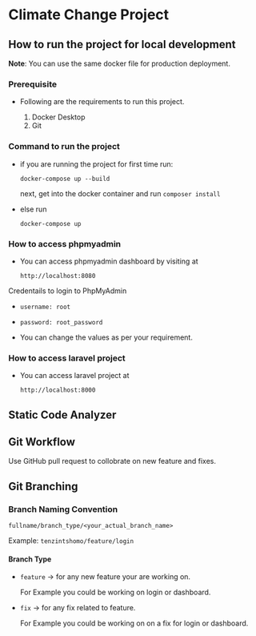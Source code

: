 # Climate Change Project

## How to run the project for local development
**Note**: You can use the same docker file for production deployment.

### Prerequisite

- Following are the requirements to run this project.

    1. Docker Desktop
    2. Git

### Command to run the project

- if you are running the project for first time run:

    `docker-compose up --build`

    next, get into the docker container and run `composer install`

- else run 

    `docker-compose up`

###  How to access phpmyadmin

- You can access phpmyadmin dashboard by visiting at

    `http://localhost:8080`

Credentails to login to PhpMyAdmin
- `username: root`
- `password: root_password`

- You can change the values as per your requirement.

### How to access laravel project

- You can access laravel project at

    `http://localhost:8000`

## Static Code Analyzer

## Git Workflow

Use GitHub pull request to collobrate on new feature and fixes. 

## Git Branching

### Branch Naming Convention

`fullname/branch_type/<your_actual_branch_name>`

Example: `tenzintshomo/feature/login`

#### Branch Type
- `feature` -> for any new feature your are working on.

    For Example you could be working on login or dashboard.

- `fix` -> for any fix related to feature.

    For Example you could be working on on a fix for login or dashboard.
